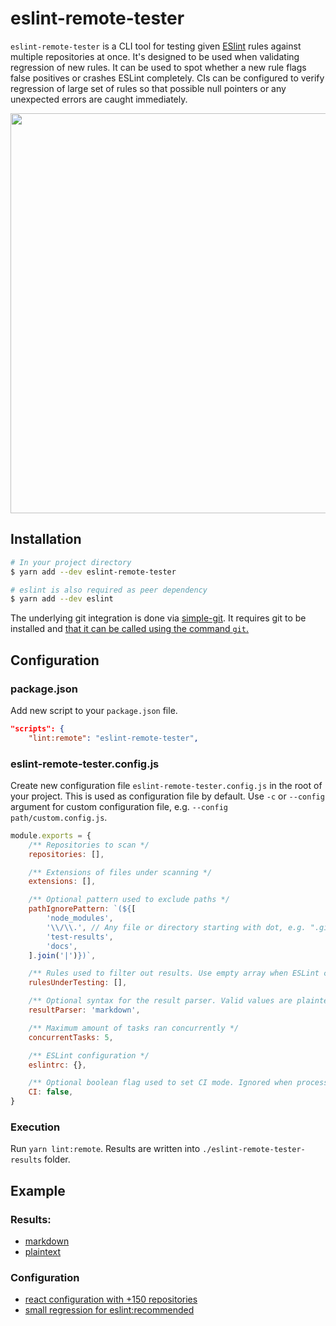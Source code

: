 # eslint-remote-tester

`eslint-remote-tester` is a CLI tool for testing given [ESlint](https://github.com/eslint/eslint) rules against multiple repositories at once. It's designed to be used when validating regression of new rules. It can be used to spot whether a new rule flags false positives or crashes ESLint completely. CIs can be configured to verify regression of large set of rules so that possible null pointers or any unexpected errors are caught immediately.

<p align="center">
  <img width="640" src="https://raw.githubusercontent.com/AriPerkkio/eslint-remote-tester/HEAD/docs/demo.svg">
</p>

## Installation
```sh
# In your project directory
$ yarn add --dev eslint-remote-tester

# eslint is also required as peer dependency
$ yarn add --dev eslint
```

The underlying git integration is done via [simple-git](https://github.com/steveukx/git-js). It requires git to be installed and [that it can be called using the command `git`.](https://github.com/steveukx/git-js#dependencies)

## Configuration
### package.json
Add new script to your `package.json` file.
```json
"scripts": {
    "lint:remote": "eslint-remote-tester",
```

### eslint-remote-tester.config.js
Create new configuration file `eslint-remote-tester.config.js` in the root of your project. This is used as configuration file by default. Use `-c` or `--config` argument for custom configuration file, e.g. `--config path/custom.config.js`.
```js
module.exports = {
    /** Repositories to scan */
    repositories: [],

    /** Extensions of files under scanning */
    extensions: [],

    /** Optional pattern used to exclude paths */
    pathIgnorePattern: `(${[
        'node_modules',
        '\\/\\.', // Any file or directory starting with dot, e.g. ".git"
        'test-results',
        'docs',
    ].join('|')})`,

    /** Rules used to filter out results. Use empty array when ESLint crashes are the only interest */
    rulesUnderTesting: [],

    /** Optional syntax for the result parser. Valid values are plaintext, markdown. Defaults to markdown on CLI, plaintext on CI */
    resultParser: 'markdown',

    /** Maximum amount of tasks ran concurrently */
    concurrentTasks: 5,

    /** ESLint configuration */
    eslintrc: {},

    /** Optional boolean flag used to set CI mode. Ignored when process.env.CI is set. */
    CI: false,
}
```

### Execution
Run `yarn lint:remote`. Results are written into `./eslint-remote-tester-results` folder.

## Example

### Results:

* [markdown](docs/results-markdown.md)
* [plaintext](docs/results-plaintext)

### Configuration

- [react configuration with +150 repositories](eslint-remote-tester.react.config.js)
- [small regression for eslint:recommended](eslint-remote-tester.config.js)
